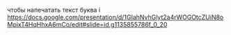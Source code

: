 чтобы напечатать текст буква i 
https://docs.google.com/presentation/d/1GIahNvhGlyt2a4rWOGOtcZUiN8oMpixT4HqHhxA6mCo/edit#slide=id.g1135855786f_0_20
